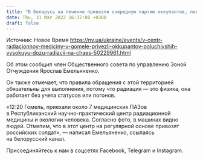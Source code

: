 ```yaml
---
title: "В Беларусь на лечение привезли очередную партию оккупантов, получивших высокие дозы облучения на ЧАЭС — СМИ"
date: Thu, 31 Mar 2022 16:37:00 +0300
draft: false
---
```

Источник: Новое Время https://nv.ua/ukraine/events/v-centr-radiacionnoy-mediciny-v-gomele-privezli-okkupantov-poluchivshih-vysokuyu-dozu-radiacii-na-chaes-50229961.html


Об этом сообщил член Общественного совета по управлению Зоной Отчуждения Ярослав Емельяненко.

Он также отмечает, что правила обращения с этой территорией обязательны для выполнения, потому что радиация — это физика, она работает без учета статусов или погонов.

«12:20 Гомель, приехали около 7 медицинских ПАЗов в Республиканский научно-практический центр радиационной медицины и экологии человека. Согласно фото, в машинах видно людей. Отметим, что в этот центр на регулярной основе привозят российских солдат», — написал Емельяненко, ссылаясь на белорусский канал.

Присоединяйтесь к нам в соцсетях Facebook, Telegram и Instagram.
